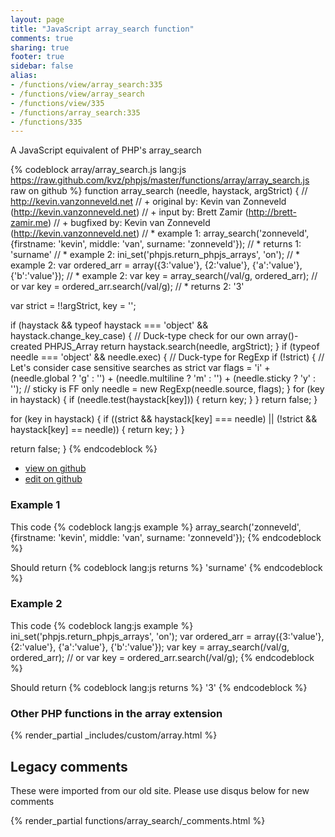 ```yaml
---
layout: page
title: "JavaScript array_search function"
comments: true
sharing: true
footer: true
sidebar: false
alias:
- /functions/view/array_search:335
- /functions/view/array_search
- /functions/view/335
- /functions/array_search:335
- /functions/335
---
```

<!-- Generated by Rakefile:build -->
A JavaScript equivalent of PHP's array_search

{% codeblock array/array_search.js lang:js https://raw.github.com/kvz/phpjs/master/functions/array/array_search.js raw on github %}
function array_search (needle, haystack, argStrict) {
  // http://kevin.vanzonneveld.net
  // +   original by: Kevin van Zonneveld (http://kevin.vanzonneveld.net)
  // +      input by: Brett Zamir (http://brett-zamir.me)
  // +   bugfixed by: Kevin van Zonneveld (http://kevin.vanzonneveld.net)
  // *     example 1: array_search('zonneveld', {firstname: 'kevin', middle: 'van', surname: 'zonneveld'});
  // *     returns 1: 'surname'
  // *     example 2: ini_set('phpjs.return_phpjs_arrays', 'on');
  // *     example 2: var ordered_arr = array({3:'value'}, {2:'value'}, {'a':'value'}, {'b':'value'});
  // *     example 2: var key = array_search(/val/g, ordered_arr); // or var key = ordered_arr.search(/val/g);
  // *     returns 2: '3'

  var strict = !!argStrict,
    key = '';

  if (haystack && typeof haystack === 'object' && haystack.change_key_case) { // Duck-type check for our own array()-created PHPJS_Array
    return haystack.search(needle, argStrict);
  }
  if (typeof needle === 'object' && needle.exec) { // Duck-type for RegExp
    if (!strict) { // Let's consider case sensitive searches as strict
      var flags = 'i' + (needle.global ? 'g' : '') +
            (needle.multiline ? 'm' : '') +
            (needle.sticky ? 'y' : ''); // sticky is FF only
      needle = new RegExp(needle.source, flags);
    }
    for (key in haystack) {
      if (needle.test(haystack[key])) {
        return key;
      }
    }
    return false;
  }

  for (key in haystack) {
    if ((strict && haystack[key] === needle) || (!strict && haystack[key] == needle)) {
      return key;
    }
  }

  return false;
}
{% endcodeblock %}

 - [view on github](https://github.com/kvz/phpjs/blob/master/functions/array/array_search.js)
 - [edit on github](https://github.com/kvz/phpjs/edit/master/functions/array/array_search.js)

### Example 1
This code
{% codeblock lang:js example %}
array_search('zonneveld', {firstname: 'kevin', middle: 'van', surname: 'zonneveld'});
{% endcodeblock %}

Should return
{% codeblock lang:js returns %}
'surname'
{% endcodeblock %}

### Example 2
This code
{% codeblock lang:js example %}
ini_set('phpjs.return_phpjs_arrays', 'on');
var ordered_arr = array({3:'value'}, {2:'value'}, {'a':'value'}, {'b':'value'});
var key = array_search(/val/g, ordered_arr); // or var key = ordered_arr.search(/val/g);
{% endcodeblock %}

Should return
{% codeblock lang:js returns %}
'3'
{% endcodeblock %}


### Other PHP functions in the array extension
{% render_partial _includes/custom/array.html %}
## Legacy comments
These were imported from our old site. Please use disqus below for new comments
<div style="overflow-y: scroll; max-height: 500px;">
{% render_partial functions/array_search/_comments.html %}
</div>
